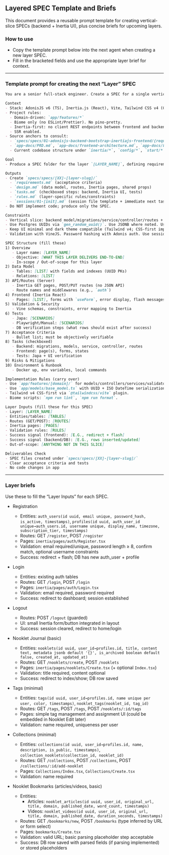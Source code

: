 ## Layered SPEC Template and Briefs

This document provides a reusable prompt template for creating vertical-slice SPECs (backend + Inertia UI), plus concise briefs for upcoming layers.

### How to use
- Copy the template prompt below into the next agent when creating a new layer SPEC.
- Fill in the bracketed fields and use the appropriate layer brief for context.

---

### Template prompt for creating the next “Layer” SPEC

```markdown
You are a senior full‑stack engineer. Create a SPEC for a single vertical slice (“Layer”) in this AdonisJS v6 + Inertia React app.

Context
- Stack: AdonisJS v6 (TS), Inertia.js (React), Vite, Tailwind CSS v4 (CSS-first), Postgres (Docker), Japa tests, Playwright (light UI checks).
- Project rules:
  - Domain-driven: `app/features/*`
  - Biome only (no ESLint/Prettier). No pino-pretty.
  - Inertia-first: no client REST endpoints between frontend and backend; use `Inertia.render` and Inertia forms.
  - SSR enabled.
- Source anchors to consult: 
  - `specs/specs/01-adonisjs-backend-bootstrap-inertiajs-frontend/{requirements.md,tasks.md,rules.md}`
  - `app-docs/PRD.md`, `app-docs/frontend-architecture.md`, `app-docs/backend-architecture.md`
  - Current codebase structure under `inertia/*`, `config/*`, `start/*`

Goal
- Produce a SPEC folder for the layer `[LAYER_NAME]`, defining requirements, design, tasks, rules, and a first session file.

Outputs
- Create `specs/specs/[XX]-[layer-slug]/`
  - `requirements.md` (acceptance criteria)
  - `design.md` (data model, routes, Inertia pages, shared props)
  - `tasks.md` (checkboxed steps: backend, Inertia UI, tests)
  - `rules.md` (layer-specific rules/constraints)
  - `sessions/01-[init].md` (session file template + immediate next tasks)
- Do NOT implement code; produce only the SPEC.

Constraints
- Vertical slice: backend model/migrations/service/controller/routes + Inertia page(s) + tests (Japa) + minimal Playwright check or manual verification plan.
- Use Postgres UUIDs via `gen_random_uuid()`. Use JSONB where noted. Use `is_archived` for soft-deletes when relevant.
- Keep UI minimal and dark theme compatible (Tailwind v4; CSS-first import).
- Validation with VineJS. Password hashing with Adonis auth. Use session/cookie guard for auth.

SPEC Structure (fill these)
1) Overview
   - Layer name: [LAYER_NAME]
   - Objective: [WHAT THIS LAYER DELIVERS END-TO-END]
   - In-scope / Out-of-scope for this layer
2) Data Model
   - Tables: [LIST] with fields and indexes (UUID PKs)
   - Relations: [LIST]
3) API/Routes (Server)
   - Inertia GET pages, POST/PUT routes (no JSON API)
   - Route names and middlewares (e.g., `auth`)
4) Frontend (Inertia React)
   - Pages: [LIST], forms with `useForm`, error display, flash messages
5) Validation & Security
   - Vine schemas, constraints, error mapping to Inertia
6) Tests
   - Japa: [SCENARIOS]
   - Playwright/Manual: [SCENARIOS]
   - DB verification steps (what rows should exist after success)
7) Acceptance Criteria
   - Bullet list; must be objectively verifiable
8) Tasks (checkboxed)
   - Backend: migrations, models, service, controller, routes
   - Frontend: page(s), forms, states
   - Tests: Japa + UI verification
9) Risks & Mitigations
10) Environment & Runbook
   - Docker up, env variables, local commands

Implementation Rules (carry over)
- Use `app/features/[domain]/` for models/controllers/services/validators.
- Use `app/models/base_model.ts` with UUID + ISO DateTime serialization.
- Tailwind v4 CSS-first via `@tailwindcss/vite` plugin.
- Biome scripts: `npm run lint`, `npm run format`.

Layer Inputs (fill these for this SPEC)
- Layer: [LAYER_NAME]
- Entities/tables: [TABLES]
- Routes (GET/POST): [ROUTES]
- Inertia pages: [PAGES]
- Validation rules: [RULES]
- Success signal (frontend): [E.G., redirect + flash]
- Success signal (backend/DB): [E.G., rows inserted/updated]
- Out-of-scope: [ANYTHING NOT IN THIS SLICE]

Deliverables Check
- SPEC files created under `specs/specs/[XX]-[layer-slug]/`
- Clear acceptance criteria and tests
- No code changes in app
```

---

### Layer briefs

Use these to fill the “Layer Inputs” for each SPEC.

- Registration
  - Entities: `auth_users(id uuid, email unique, password_hash, is_active, timestamps)`, `profiles(id uuid, auth_user_id unique→auth_users.id, username unique, display_name, timezone, subscription_tier, timestamps)`
  - Routes: GET `/register`, POST `/register`
  - Pages: `inertia/pages/auth/Register.tsx`
  - Validation: email required/unique, password length ≥ 8, confirm match, optional username constraints
  - Success: redirect + flash; DB has new auth_user + profile

- Login
  - Entities: existing auth tables
  - Routes: GET `/login`, POST `/login`
  - Pages: `inertia/pages/auth/Login.tsx`
  - Validation: email required, password required
  - Success: redirect to dashboard; session established

- Logout
  - Routes: POST `/logout` (guarded)
  - UI: small Inertia form/button integrated in layout
  - Success: session cleared, redirect to home/login

- Nooklet Journal (basic)
  - Entities: `nooklets(id uuid, user_id→profiles.id, title, content text, metadata jsonb default '{}', is_archived boolean default false, created_at, updated_at)`
  - Routes: GET `/nooklets/create`, POST `/nooklets`
  - Pages: `inertia/pages/nooklets/Create.tsx` (+ optional `Index.tsx`)
  - Validation: title required, content optional
  - Success: redirect to index/show; DB row saved

- Tags (minimal)
  - Entities: `tags(id uuid, user_id→profiles.id, name unique per user, color, timestamps)`, `nooklet_tags(nooklet_id, tag_id)`
  - Routes: GET `/tags`, POST `/tags`, POST `/nooklets/:id/tags`
  - Pages: simple tag management and assignment UI (could be embedded in Nooklet Edit later)
  - Validation: name required, uniqueness per user

- Collections (minimal)
  - Entities: `collections(id uuid, user_id→profiles.id, name, description, is_public, timestamps)`, `collection_nooklets(collection_id, nooklet_id)`
  - Routes: GET `/collections`, POST `/collections`, POST `/collections/:id/add-nooklet`
  - Pages: `Collections/Index.tsx`, `Collections/Create.tsx`
  - Validation: name required

- Nooklet Bookmarks (articles/videos, basic)
  - Entities:
    - Articles: `nooklet_articles(id uuid, user_id, original_url, title, domain, published_date, word_count, timestamps)`
    - Videos: `nooklet_videos(id uuid, user_id, original_url, title, domain, published_date, duration_seconds, timestamps)`
  - Routes: GET `/bookmarks/new`, POST `/bookmarks` (type inferred by URL or form select)
  - Pages: `bookmarks/Create.tsx`
  - Validation: valid URL; basic parsing placeholder step acceptable
  - Success: DB row saved with parsed fields (if parsing implemented) or stored placeholders


